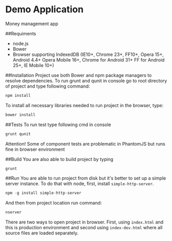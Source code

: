 Demo Application
=============
Money management app

##Requiments
* node.js
* Bower
* Browser supporting IndexedDB (IE10+, Chrome 23+, FF10+, Opera 15+, Android 4.4+ Opera Mobile 16+, Chrome for Android 31+ FF for Android 25+, IE Mobile 10+)

##Installation
Project use both Bower and npm package managers to resolve dependencies.
To run grunt and qunit in console go to root directory of project and type following command:
```javascript
npm install
```
To install all necessary libraries needed to run project in the browser, type:
```javascript
bower install
```

##Tests
To run test type following cmd in console
```javascript
grunt qunit
```
Attention! Some of component tests are problematic in PhantomJS but runs fine in browser environment

##Build
You are also able to build project by typing
```javascript
grunt
```

##Run
You are able to run project from disk but it's better to set up a simple server instance. To do that with node, first, install  `simple-http-server`.
```javascript
npm -g install simple-http-server
```
And then from project location run command:
```javascript
nserver
```
There are two ways to open project in browser. First, using `index.html` and this is production environment and
second using `index-dev.html` where all source files are loaded separately.
